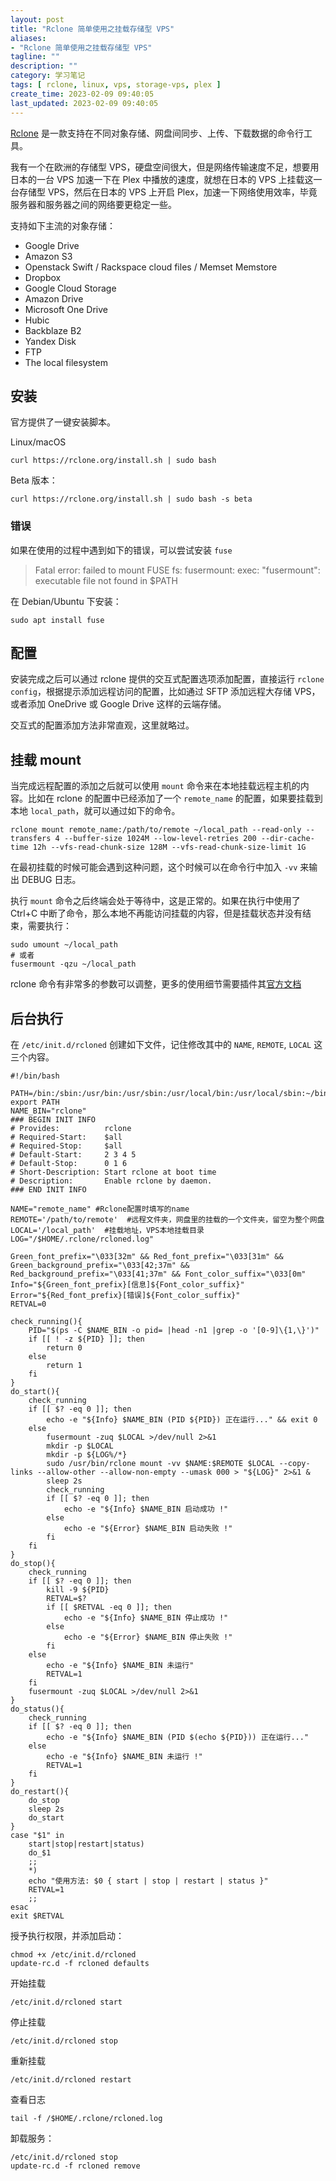 ```yaml
---
layout: post
title: "Rclone 简单使用之挂载存储型 VPS"
aliases:
- "Rclone 简单使用之挂载存储型 VPS"
tagline: ""
description: ""
category: 学习笔记
tags: [ rclone, linux, vps, storage-vps, plex ]
create_time: 2023-02-09 09:40:05
last_updated: 2023-02-09 09:40:05
---
```


[Rclone](https://rclone.org/) 是一款支持在不同对象存储、网盘间同步、上传、下载数据的命令行工具。

我有一个在欧洲的存储型 VPS，硬盘空间很大，但是网络传输速度不足，想要用日本的一台 VPS 加速一下在 Plex 中播放的速度，就想在日本的 VPS 上挂载这一台存储型 VPS，然后在日本的 VPS 上开启 Plex，加速一下网络使用效率，毕竟服务器和服务器之间的网络要更稳定一些。

支持如下主流的对象存储：

- Google Drive
- Amazon S3
- Openstack Swift / Rackspace cloud files / Memset Memstore
- Dropbox
- Google Cloud Storage
- Amazon Drive
- Microsoft One Drive
- Hubic
- Backblaze B2
- Yandex Disk
- FTP
- The local filesystem

## 安装

官方提供了一键安装脚本。

Linux/macOS

    curl https://rclone.org/install.sh | sudo bash

Beta 版本：

    curl https://rclone.org/install.sh | sudo bash -s beta

### 错误

如果在使用的过程中遇到如下的错误，可以尝试安装 `fuse`

> Fatal error: failed to mount FUSE fs: fusermount: exec: "fusermount": executable file not found in $PATH

在 Debian/Ubuntu 下安装：

    sudo apt install fuse

## 配置

安装完成之后可以通过 rclone 提供的交互式配置选项添加配置，直接运行 `rclone config`，根据提示添加远程访问的配置，比如通过 SFTP 添加远程大存储 VPS，或者添加 OneDrive 或 Google Drive 这样的云端存储。

交互式的配置添加方法非常直观，这里就略过。

## 挂载 mount

当完成远程配置的添加之后就可以使用 `mount` 命令来在本地挂载远程主机的内容。比如在 rclone 的配置中已经添加了一个 `remote_name` 的配置，如果要挂载到本地 `local_path`，就可以通过如下的命令。

```
rclone mount remote_name:/path/to/remote ~/local_path --read-only --transfers 4 --buffer-size 1024M --low-level-retries 200 --dir-cache-time 12h --vfs-read-chunk-size 128M --vfs-read-chunk-size-limit 1G
```

在最初挂载的时候可能会遇到这种问题，这个时候可以在命令行中加入 `-vv` 来输出 DEBUG 日志。

执行 `mount` 命令之后终端会处于等待中，这是正常的。如果在执行中使用了 Ctrl+C 中断了命令，那么本地不再能访问挂载的内容，但是挂载状态并没有结束，需要执行：

```
sudo umount ~/local_path
# 或者
fusermount -qzu ~/local_path
```

rclone 命令有非常多的参数可以调整，更多的使用细节需要插件其[官方文档](https://rclone.org/docs/)

## 后台执行

在 `/etc/init.d/rcloned` 创建如下文件，记住修改其中的 `NAME`, `REMOTE`, `LOCAL` 这三个内容。

```
#!/bin/bash

PATH=/bin:/sbin:/usr/bin:/usr/sbin:/usr/local/bin:/usr/local/sbin:~/bin
export PATH
NAME_BIN="rclone"
### BEGIN INIT INFO
# Provides:          rclone
# Required-Start:    $all
# Required-Stop:     $all
# Default-Start:     2 3 4 5
# Default-Stop:      0 1 6
# Short-Description: Start rclone at boot time
# Description:       Enable rclone by daemon.
### END INIT INFO

NAME="remote_name" #Rclone配置时填写的name
REMOTE='/path/to/remote'  #远程文件夹，网盘里的挂载的一个文件夹，留空为整个网盘
LOCAL='/local_path'  #挂载地址，VPS本地挂载目录
LOG="/$HOME/.rclone/rcloned.log"

Green_font_prefix="\033[32m" && Red_font_prefix="\033[31m" && Green_background_prefix="\033[42;37m" && Red_background_prefix="\033[41;37m" && Font_color_suffix="\033[0m"
Info="${Green_font_prefix}[信息]${Font_color_suffix}"
Error="${Red_font_prefix}[错误]${Font_color_suffix}"
RETVAL=0

check_running(){
	PID="$(ps -C $NAME_BIN -o pid= |head -n1 |grep -o '[0-9]\{1,\}')"
	if [[ ! -z ${PID} ]]; then
		return 0
	else
		return 1
	fi
}
do_start(){
	check_running
	if [[ $? -eq 0 ]]; then
		echo -e "${Info} $NAME_BIN (PID ${PID}) 正在运行..." && exit 0
	else
		fusermount -zuq $LOCAL >/dev/null 2>&1
		mkdir -p $LOCAL
		mkdir -p ${LOG%/*}
		sudo /usr/bin/rclone mount -vv $NAME:$REMOTE $LOCAL --copy-links --allow-other --allow-non-empty --umask 000 > "${LOG}" 2>&1 &
		sleep 2s
		check_running
		if [[ $? -eq 0 ]]; then
			echo -e "${Info} $NAME_BIN 启动成功 !"
		else
			echo -e "${Error} $NAME_BIN 启动失败 !"
		fi
	fi
}
do_stop(){
	check_running
	if [[ $? -eq 0 ]]; then
		kill -9 ${PID}
		RETVAL=$?
		if [[ $RETVAL -eq 0 ]]; then
			echo -e "${Info} $NAME_BIN 停止成功 !"
		else
			echo -e "${Error} $NAME_BIN 停止失败 !"
		fi
	else
		echo -e "${Info} $NAME_BIN 未运行"
		RETVAL=1
	fi
	fusermount -zuq $LOCAL >/dev/null 2>&1
}
do_status(){
	check_running
	if [[ $? -eq 0 ]]; then
		echo -e "${Info} $NAME_BIN (PID $(echo ${PID})) 正在运行..."
	else
		echo -e "${Info} $NAME_BIN 未运行 !"
		RETVAL=1
	fi
}
do_restart(){
	do_stop
	sleep 2s
	do_start
}
case "$1" in
	start|stop|restart|status)
	do_$1
	;;
	*)
	echo "使用方法: $0 { start | stop | restart | status }"
	RETVAL=1
	;;
esac
exit $RETVAL
```

授予执行权限，并添加启动：

```
chmod +x /etc/init.d/rcloned
update-rc.d -f rcloned defaults
```

开始挂载

```
/etc/init.d/rcloned start
```

停止挂载

    /etc/init.d/rcloned stop

重新挂载

    /etc/init.d/rcloned restart

查看日志

    tail -f /$HOME/.rclone/rcloned.log

卸载服务：

```
/etc/init.d/rcloned stop
update-rc.d -f rcloned remove
```
